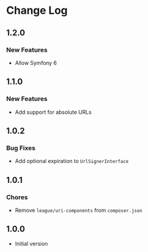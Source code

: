 # Change Log

## 1.2.0

### New Features

* Allow Symfony 6

## 1.1.0

### New Features

* Add support for absolute URLs

## 1.0.2

### Bug Fixes

* Add optional expiration to `UrlSignerInterface`

## 1.0.1

### Chores

* Remove `league/uri-components` from `composer.json`

## 1.0.0

* Initial version
